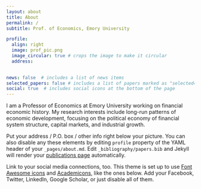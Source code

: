 ```yaml
---
layout: about
title: About
permalink: /
subtitle: Prof. of Economics, Emory University

profile:
  align: right
  image: prof_pic.png
  image_circular: true # crops the image to make it circular
  address:
    

news: false  # includes a list of news items
selected_papers: false # includes a list of papers marked as "selected={true}"
social: true  # includes social icons at the bottom of the page
---
```


I am a Professor of Economics at Emory University working on financial economic history. My research interests include long-run patterns of economic development, focusing on the political economy of financial system
structure, capital markets, and industrial growth.


Put your address / P.O. box / other info right below your picture. You can also disable any these elements by editing `profile` property of the YAML header of your `_pages/about.md`. Edit `_bibliography/papers.bib` and Jekyll will render your [publications page](/al-folio/publications/) automatically.

Link to your social media connections, too. This theme is set up to use [Font Awesome icons](http://fortawesome.github.io/Font-Awesome/) and [Academicons](https://jpswalsh.github.io/academicons/), like the ones below. Add your Facebook, Twitter, LinkedIn, Google Scholar, or just disable all of them.

